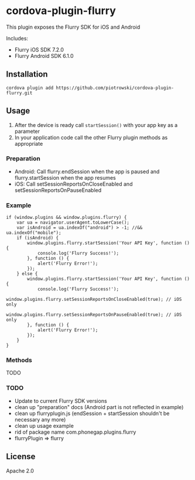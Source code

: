 cordova-plugin-flurry
============

This plugin exposes the Flurry SDK for iOS and Android

Includes:
- Flurry iOS SDK 7.2.0
- Flurry Android SDK 6.1.0


## Installation

    cordova plugin add https://github.com/piotrowski/cordova-plugin-flurry.git

## Usage

1. After the device is ready call `startSession()` with your app key as a parameter
2. In your application code call the other Flurry plugin methods as appropriate

### Preparation
- Android: Call flurry.endSession when the app is paused and flurry.startSession when the app resumes
- iOS: Call setSessionReportsOnCloseEnabled and setSessionReportsOnPauseEnabled

### Example 

	if (window.plugins && window.plugins.flurry) {
		var ua = navigator.userAgent.toLowerCase();
		var isAndroid = ua.indexOf("android") > -1; //&& ua.indexOf("mobile");
		if (isAndroid) {
			window.plugins.flurry.startSession('Your API Key', function () {
				console.log('Flurry Success!');
			}, function () {
				alert('Flurry Error!');
			});
		} else {
			window.plugins.flurry.startSession('Your API Key', function () {
				console.log('Flurry Success!');
				window.plugins.flurry.setSessionReportsOnCloseEnabled(true); // iOS only
				window.plugins.flurry.setSessionReportsOnPauseEnabled(true); // iOS only
			}, function () {
				alert('Flurry Error!');
			});
		}
	}

### Methods

TODO

### TODO

- Update to current Flurry SDK versions
- clean up "preparation" docs (Android part is not reflected in example)
- clean up flurryplugin.js (endSession + startSession shouldn't be necessary any more)
- clean up usage example
- rid of package name com.phonegap.plugins.flurry
- flurryPlugin => flurry

## License
Apache 2.0
